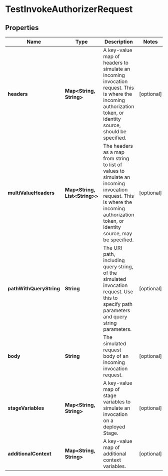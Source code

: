 

# TestInvokeAuthorizerRequest


## Properties

| Name | Type | Description | Notes |
|------------ | ------------- | ------------- | -------------|
|**headers** | **Map&lt;String, String&gt;** | A key-value map of headers to simulate an incoming invocation request. This is where the incoming authorization token, or identity source, should be specified. |  [optional] |
|**multiValueHeaders** | **Map&lt;String, List&lt;String&gt;&gt;** | The headers as a map from string to list of values to simulate an incoming invocation request. This is where the incoming authorization token, or identity source, may be specified. |  [optional] |
|**pathWithQueryString** | **String** | The URI path, including query string, of the simulated invocation request. Use this to specify path parameters and query string parameters. |  [optional] |
|**body** | **String** | The simulated request body of an incoming invocation request. |  [optional] |
|**stageVariables** | **Map&lt;String, String&gt;** | A key-value map of stage variables to simulate an invocation on a deployed Stage. |  [optional] |
|**additionalContext** | **Map&lt;String, String&gt;** | A key-value map of additional context variables. |  [optional] |



